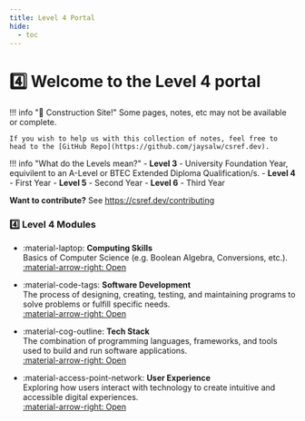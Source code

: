 ```yaml
---
title: Level 4 Portal
hide:
  - toc
---
```


# 4️⃣ Welcome to the Level 4 portal

!!! info "🚧 Construction Site!"
    Some pages, notes, etc may not be available or complete.  

    If you wish to help us with this collection of notes, feel free to head to the [GitHub Repo](https://github.com/jaysalw/csref.dev).

!!! info "What do the Levels mean?"
    - **Level 3** - University Foundation Year, equivilent to an A-Level or BTEC Extended Diploma Qualification/s.
    - **Level 4** - First Year 
    - **Level 5** - Second Year
    - **Level 6** - Third Year

**Want to contribute?** See https://csref.dev/contributing

### 4️⃣ Level 4 Modules
<div class="grid cards" markdown>

-   :material-laptop: **Computing Skills**  
    Basics of Computer Science (e.g. Boolean Algebra, Conversions, etc.).  
    [:material-arrow-right: Open](level-4/computing-skills)

-   :material-code-tags: **Software Development**  
    The process of designing, creating, testing, and maintaining programs to solve problems or fulfill specific needs.  
    [:material-arrow-right: Open](level-4/software-development)

-   :material-cog-outline: **Tech Stack**  
    The combination of programming languages, frameworks, and tools used to build and run software applications.  
    [:material-arrow-right: Open](level-4/tech-stack)

-   :material-access-point-network: **User Experience**  
    Exploring how users interact with technology to create intuitive and accessible digital experiences.  
    [:material-arrow-right: Open](level-4/user-experience)

</div>